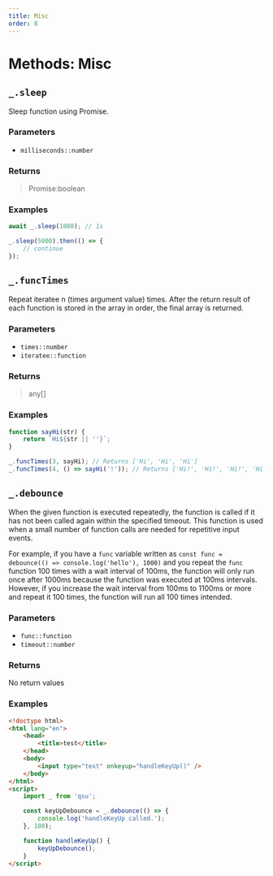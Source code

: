 ```yaml
---
title: Misc
order: 8
---
```


# Methods: Misc

## `_.sleep`

Sleep function using Promise.

### Parameters

- `milliseconds::number`

### Returns

> Promise:boolean

### Examples

```javascript
await _.sleep(1000); // 1s

_.sleep(5000).then(() => {
	// continue
});
```

## `_.funcTimes`

Repeat iteratee n (times argument value) times. After the return result of each function is stored in the array in order, the final array is returned.

### Parameters

- `times::number`
- `iteratee::function`

### Returns

> any[]

### Examples

```javascript
function sayHi(str) {
	return `Hi${str || ''}`;
}

_.funcTimes(3, sayHi); // Returns ['Hi', 'Hi', 'Hi']
_.funcTimes(4, () => sayHi('!')); // Returns ['Hi!', 'Hi!', 'Hi!', 'Hi!']
```

## `_.debounce`

When the given function is executed repeatedly, the function is called if it has not been called again within the specified timeout. This function is used when a small number of function calls are needed for repetitive input events.

For example, if you have a `func` variable written as `const func = debounce(() => console.log('hello'), 1000)` and you repeat the `func` function 100 times with a wait interval of 100ms, the function will only run once after 1000ms because the function was executed at 100ms intervals. However, if you increase the wait interval from 100ms to 1100ms or more and repeat it 100 times, the function will run all 100 times intended.

### Parameters

- `func::function`
- `timeout::number`

### Returns

No return values

### Examples

```html
<!doctype html>
<html lang="en">
	<head>
		<title>test</title>
	</head>
	<body>
		<input type="text" onkeyup="handleKeyUp()" />
	</body>
</html>
<script>
	import _ from 'qsu';

	const keyUpDebounce = _.debounce(() => {
		console.log('handleKeyUp called.');
	}, 100);

	function handleKeyUp() {
		keyUpDebounce();
	}
</script>
```
